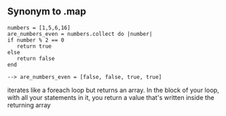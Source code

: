 ## Synonym to .map

```
numbers = [1,5,6,16]
are_numbers_even = numbers.collect do |number|
if number % 2 == 0
   return true
else
   return false
end

--> are_numbers_even = [false, false, true, true]
```

iterates like a foreach loop but returns an array. In the block of your loop, with all your statements in it, you return a value that's written inside the returning array